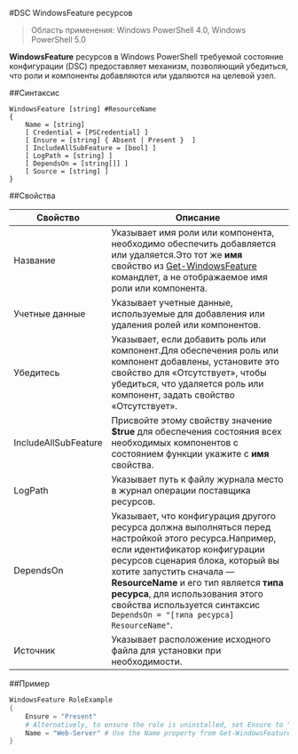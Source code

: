 #DSC WindowsFeature ресурсов

> Область применения: Windows PowerShell 4.0, Windows PowerShell 5.0

**WindowsFeature** ресурсов в Windows PowerShell требуемой состояние конфигурации (DSC) предоставляет механизм, позволяющий убедиться, что роли и компоненты добавляются или удаляются на целевой узел.

##Синтаксис

```
WindowsFeature [string] #ResourceName
{
    Name = [string]
    [ Credential = [PSCredential] ]
    [ Ensure = [string] { Absent | Present }  ]
    [ IncludeAllSubFeature = [bool] ]
    [ LogPath = [string] ]
    [ DependsOn = [string[]] ]
    [ Source = [string] ]
}
```

##Свойства

| Свойство| Описание|
|---|---|
| Название| Указывает имя роли или компонента, необходимо обеспечить добавляется или удаляется.Это тот же __имя__ свойство из [Get-WindowsFeature](https://technet.microsoft.com/en-us/library/jj205469.aspx) командлет, а не отображаемое имя роли или компонента.|
| Учетные данные| Указывает учетные данные, используемые для добавления или удаления ролей или компонентов.|
| Убедитесь| Указывает, если добавить роль или компонент.Для обеспечения роль или компонент добавлены, установите это свойство для «Отсутствует», чтобы убедиться, что удаляется роль или компонент, задать свойство «Отсутствует».|
| IncludeAllSubFeature| Присвойте этому свойству значение __$true__ для обеспечения состояния всех необходимых компонентов с состоянием функции укажите с __имя__ свойства.|
| LogPath| Указывает путь к файлу журнала место в журнал операции поставщика ресурсов.|
| DependsOn| Указывает, что конфигурация другого ресурса должна выполняться перед настройкой этого ресурса.Например, если идентификатор конфигурации ресурсов сценария блока, который вы хотите запустить сначала — __ResourceName__ и его тип является __типа ресурса__, для использования этого свойства используется синтаксис `DependsOn = "[типа ресурса] ResourceName"`.|
| Источник| Указывает расположение исходного файла для установки при необходимости.|

##Пример

```powershell
WindowsFeature RoleExample
{
    Ensure = "Present" 
    # Alternatively, to ensure the role is uninstalled, set Ensure to "Absent"
    Name = "Web-Server" # Use the Name property from Get-WindowsFeature  
}
```





